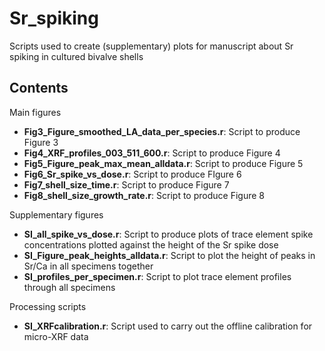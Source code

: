 # Sr_spiking
Scripts used to create (supplementary) plots for manuscript about Sr spiking in cultured bivalve shells

## Contents

Main figures
* __Fig3_Figure_smoothed_LA_data_per_species.r__: Script to produce Figure 3
* __Fig4_XRF_profiles_003_511_600.r__: Script to produce Figure 4
* __Fig5_Figure_peak_max_mean_alldata.r__: Script to produce Figure 5
* __Fig6_Sr_spike_vs_dose.r__: Script to produce FIgure 6
* __Fig7_shell_size_time.r__: Script to produce Figure 7
* __Fig8_shell_size_growth_rate.r__: Script to produce Figure 8

Supplementary figures
* __SI_all_spike_vs_dose.r__: Script to produce plots of trace element spike concentrations plotted against the height of the Sr spike dose
* __SI_Figure_peak_heights_alldata.r__: Script to plot the height of peaks in Sr/Ca in all specimens together
* __SI_profiles_per_specimen.r__: Script to plot trace element profiles through all specimens

Processing scripts
* __SI_XRFcalibration.r__: Script used to carry out the offline calibration for micro-XRF data
